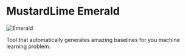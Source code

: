 # MustardLime Emerald
![Emerald](https://i.ibb.co/JkgGjCR/emerald.png)

Tool that automatically generates amazing baselines for you machine learning problem.
